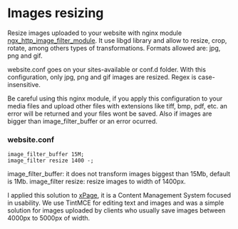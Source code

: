 # Images resizing

Resize images uploaded to your website with nginx module [ngx_http_image_filter_module]. It use libgd library and allow to resize, crop, rotate, among others types of transformations. Formats allowed are: jpg, png and gif.

website.conf goes on your sites-available or conf.d folder. With this configuration, only jpg, png and gif images are resized. Regex is case-insensitive.

Be careful using this nginx module, if you apply this configuration to your media files and upload other files with extensions like tiff, bmp, pdf, etc. an error will be returned and your files wont be saved. Also if images are bigger than image_filter_buffer or an error ocurred.

### website.conf

```
image_filter_buffer 15M;
image_filter resize 1400 -;
```

image_filter_buffer: it does not transform images biggest than 15Mb, default is 1Mb.
image_filter resize: resize images to width of 1400px.

I applied this solution to [xPage], it is a Content Management System focused in usability. We use TintMCE for editing text and images and was a simple solution for images uploaded by clients who usually save images between 4000px to 5000px of width.

[ngx_http_image_filter_module]: <http://nginx.org/en/docs/http/ngx_http_image_filter_module.html>
[xPage]: <http://elementalab.com/>
